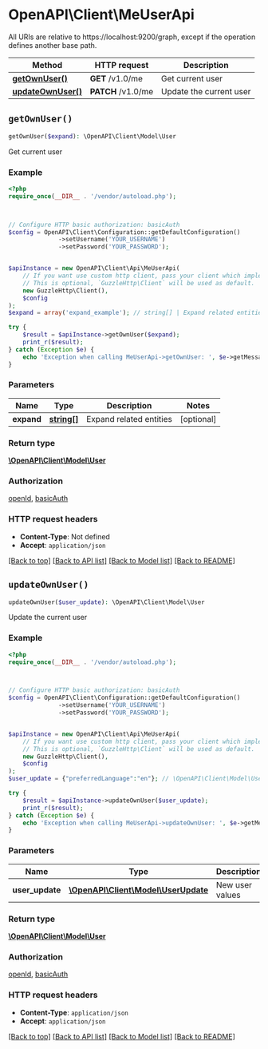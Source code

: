 # OpenAPI\Client\MeUserApi

All URIs are relative to https://localhost:9200/graph, except if the operation defines another base path.

| Method | HTTP request | Description |
| ------------- | ------------- | ------------- |
| [**getOwnUser()**](MeUserApi.md#getOwnUser) | **GET** /v1.0/me | Get current user |
| [**updateOwnUser()**](MeUserApi.md#updateOwnUser) | **PATCH** /v1.0/me | Update the current user |


## `getOwnUser()`

```php
getOwnUser($expand): \OpenAPI\Client\Model\User
```

Get current user

### Example

```php
<?php
require_once(__DIR__ . '/vendor/autoload.php');



// Configure HTTP basic authorization: basicAuth
$config = OpenAPI\Client\Configuration::getDefaultConfiguration()
              ->setUsername('YOUR_USERNAME')
              ->setPassword('YOUR_PASSWORD');


$apiInstance = new OpenAPI\Client\Api\MeUserApi(
    // If you want use custom http client, pass your client which implements `GuzzleHttp\ClientInterface`.
    // This is optional, `GuzzleHttp\Client` will be used as default.
    new GuzzleHttp\Client(),
    $config
);
$expand = array('expand_example'); // string[] | Expand related entities

try {
    $result = $apiInstance->getOwnUser($expand);
    print_r($result);
} catch (Exception $e) {
    echo 'Exception when calling MeUserApi->getOwnUser: ', $e->getMessage(), PHP_EOL;
}
```

### Parameters

| Name | Type | Description  | Notes |
| ------------- | ------------- | ------------- | ------------- |
| **expand** | [**string[]**](../Model/string.md)| Expand related entities | [optional] |

### Return type

[**\OpenAPI\Client\Model\User**](../Model/User.md)

### Authorization

[openId](../../README.md#openId), [basicAuth](../../README.md#basicAuth)

### HTTP request headers

- **Content-Type**: Not defined
- **Accept**: `application/json`

[[Back to top]](#) [[Back to API list]](../../README.md#endpoints)
[[Back to Model list]](../../README.md#models)
[[Back to README]](../../README.md)

## `updateOwnUser()`

```php
updateOwnUser($user_update): \OpenAPI\Client\Model\User
```

Update the current user

### Example

```php
<?php
require_once(__DIR__ . '/vendor/autoload.php');



// Configure HTTP basic authorization: basicAuth
$config = OpenAPI\Client\Configuration::getDefaultConfiguration()
              ->setUsername('YOUR_USERNAME')
              ->setPassword('YOUR_PASSWORD');


$apiInstance = new OpenAPI\Client\Api\MeUserApi(
    // If you want use custom http client, pass your client which implements `GuzzleHttp\ClientInterface`.
    // This is optional, `GuzzleHttp\Client` will be used as default.
    new GuzzleHttp\Client(),
    $config
);
$user_update = {"preferredLanguage":"en"}; // \OpenAPI\Client\Model\UserUpdate | New user values

try {
    $result = $apiInstance->updateOwnUser($user_update);
    print_r($result);
} catch (Exception $e) {
    echo 'Exception when calling MeUserApi->updateOwnUser: ', $e->getMessage(), PHP_EOL;
}
```

### Parameters

| Name | Type | Description  | Notes |
| ------------- | ------------- | ------------- | ------------- |
| **user_update** | [**\OpenAPI\Client\Model\UserUpdate**](../Model/UserUpdate.md)| New user values | [optional] |

### Return type

[**\OpenAPI\Client\Model\User**](../Model/User.md)

### Authorization

[openId](../../README.md#openId), [basicAuth](../../README.md#basicAuth)

### HTTP request headers

- **Content-Type**: `application/json`
- **Accept**: `application/json`

[[Back to top]](#) [[Back to API list]](../../README.md#endpoints)
[[Back to Model list]](../../README.md#models)
[[Back to README]](../../README.md)

